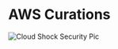# AWS Curations

![Cloud Shock Security Pic](https://github.com/user-attachments/assets/52bd404e-2596-40dc-993f-336371d53be8)

